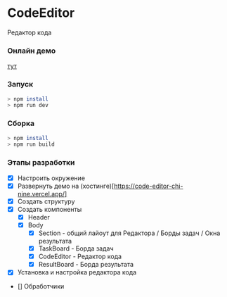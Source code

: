 # CodeEditor

Редактор кода

### Онлайн демо
  [тут](https://code-editor-chi-nine.vercel.app/)

### Запуск
```bash
> npm install
> npm run dev
```

### Сборка
```bash
> npm install
> npm run build
```

### Этапы разработки

  - [x] Настроить окружение
  - [x] Развернуть демо на (хостинге)[https://code-editor-chi-nine.vercel.app/]
  - [x] Создать структуру
  - [x] Создать компоненты
    - [x] Header
    - [x] Body
      - [x] Section - общий лайоут для Редактора / Борды задач / Окна результата
      - [x] TaskBoard - Борда задач
      - [x] CodeEditor - Редактор кода
      - [x] ResultBoard - Борда результата
  - [x] Установка и настройка редактора кода
  - [] Обработчики
